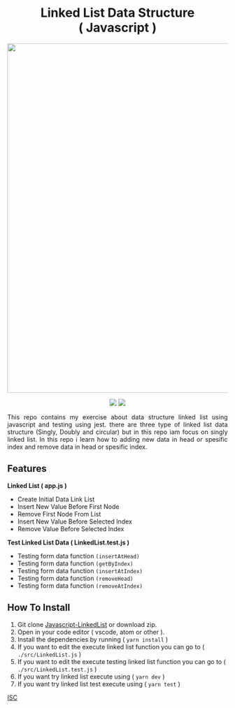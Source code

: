 <h1 align="center">Linked List Data Structure<br>( Javascript )</h1>

<p align="center">
    <img src="https://cdn.programiz.com/sites/tutorial2program/files/linked-list-concept.png" width="800"/>
</p>

<p align="center">
    <img src="https://img.shields.io/badge/-Javascript-yellow?style=for-the-badge&logo=javascript">
    <img src="https://img.shields.io/badge/-Jest-red?style=for-the-badge&logo=jest">
</p>

<p align='justify'>This repo contains my exercise about data structure linked list using javascript and testing using jest. there are three type of linked list data structure (Singly, Doubly and circular) but in this repo iam focus on singly linked list. In this repo i learn how to adding new data in head or spesific index and remove data in head or spesific index.</p>

## Features

<b> Linked List ( app.js ) </b>

- Create Initial Data Link List
- Insert New Value Before First Node
- Remove First Node From List
- Insert New Value Before Selected Index
- Remove Value Before Selected Index

<b> Test Linked List Data ( LinkedList.test.js ) </b>

- Testing form data function `(insertAtHead)`
- Testing form data function `(getByIndex)`
- Testing form data function `(insertAtIndex)`
- Testing form data function `(removeHead)`
- Testing form data function `(removeAtIndex)`

## How To Install

1. Git clone [Javascript-LinkedList](https://github.com/aldoignatachandra/Javascript-LinkedList) or download zip.
2. Open in your code editor ( vscode, atom or other ).
3. Install the dependencies by running ( `yarn install` )
4. If you want to edit the execute linked list function you can go to ( `./src/LinkedList.js` )
5. If you want to edit the execute testing linked list function you can go to ( `./src/LinkedList.test.js` )
6. If you want try linked list execute using ( `yarn dev` )
7. If you want try linked list test execute using ( `yarn test` )

[ISC](https://en.wikipedia.org/wiki/ISC_license "ISC")
